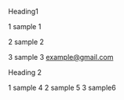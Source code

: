 
Heading1

1 sample 1

2 sample 2

3 sample 3 example@gmail.com

Heading 2

1 sample 4
2 sample 5
3 sample6 

